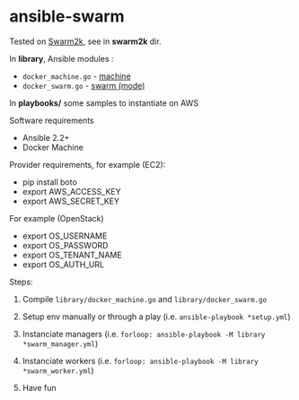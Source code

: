 ansible-swarm
=============
Tested on <a href="https://github.com/swarm2k/swarm2k">Swarm2k</a>, see in **swarm2k** dir.

In **library**, Ansible modules :
* `docker_machine.go` - <a href="https://github.com/docker/machine">machine</a>
* `docker_swarm.go` - <a href="https://github.com/docker/swarm">swarm (mode)</a>

In **playbooks/** some samples to instantiate on AWS

Software requirements
* Ansible 2.2+
* Docker Machine

Provider requirements, for example (EC2):
* pip install boto
* export AWS_ACCESS_KEY
* export AWS_SECRET_KEY

For example (OpenStack)
* export OS_USERNAME
* export OS_PASSWORD
* export OS_TENANT_NAME
* export OS_AUTH_URL

Steps:

1. Compile `library/docker_machine.go` and `library/docker_swarm.go`

2. Setup env manually or through a play (i.e. `ansible-playbook *setup.yml`)

3. Instanciate managers (i.e. `forloop: ansible-playbook -M library *swarm_manager.yml`)

4. Instanciate workers (i.e. `forloop: ansible-playbook -M library *swarm_worker.yml`)

5. Have fun
